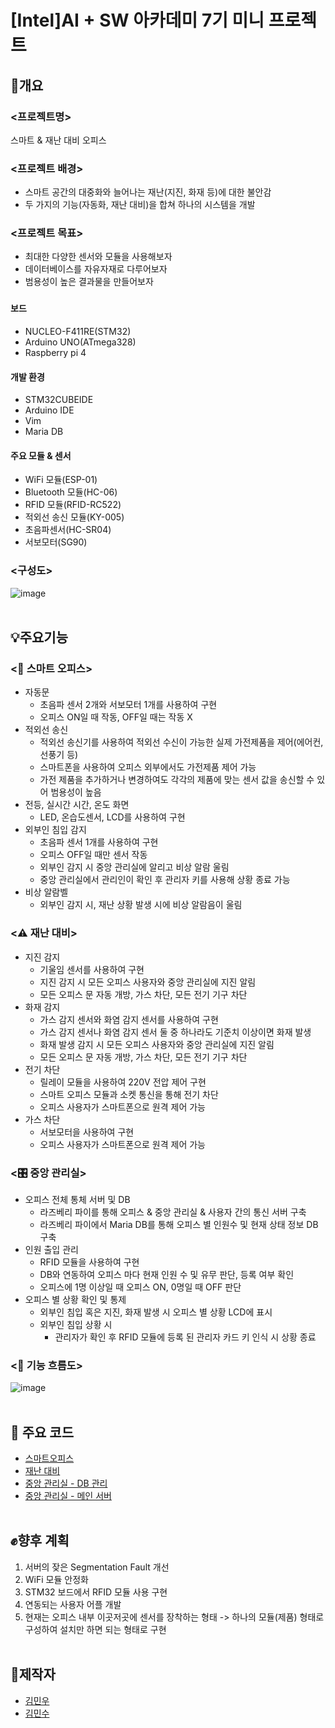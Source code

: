 # [Intel]AI + SW 아카데미 7기 미니 프로젝트
## 🚀개요
### <프로젝트명>
스마트 & 재난 대비 오피스

### <프로젝트 배경>
- 스마트 공간의 대중화와 늘어나는 재난(지진, 화재 등)에 대한 불안감
- 두 가지의 기능(자동화, 재난 대비)을 합쳐 하나의 시스템을 개발
  
### <프로젝트 목표>
- 최대한 다양한 센서와 모듈을 사용해보자
- 데이터베이스를 자유자재로 다루어보자
- 범용성이 높은 결과물을 만들어보자

### <Tools>
#### 보드
- NUCLEO-F411RE(STM32)
- Arduino UNO(ATmega328)
- Raspberry pi 4
#### 개발 환경
- STM32CUBEIDE
- Arduino IDE
- Vim
- Maria DB
#### 주요 모듈 & 센서
- WiFi 모듈(ESP-01)
- Bluetooth 모듈(HC-06)
- RFID 모듈(RFID-RC522)
- 적외선 송신 모듈(KY-005)
- 초음파센서(HC-SR04)
- 서보모터(SG90)

### <구성도>
![image](https://github.com/user-attachments/assets/d2576e21-3671-4b35-97bd-93a99f41a029)
<br/><br/>
## 💡주요기능
### <🏢 스마트 오피스>
- 자동문
  - 초음파 센서 2개와 서보모터 1개를 사용하여 구현
  - 오피스 ON일 때 작동, OFF일 때는 작동 X
- 적외선 송신
  - 적외선 송신기를 사용하여 적외선 수신이 가능한 실제 가전제품을 제어(에어컨, 선풍기 등)
  - 스마트폰을 사용하여 오피스 외부에서도 가전제품 제어 가능
  - 가전 제품을 추가하거나 변경하여도 각각의 제품에 맞는 센서 값을 송신할 수 있어 범용성이 높음
- 전등, 실시간 시간, 온도 화면
  - LED, 온습도센서, LCD를 사용하여 구현
- 외부인 침입 감지
  - 초음파 센서 1개를 사용하여 구현
  - 오피스 OFF일 때만 센서 작동
  - 외부인 감지 시 중앙 관리실에 알리고 비상 알람 울림
  - 중앙 관리실에서 관리인이 확인 후 관리자 키를 사용해 상황 종료 가능
- 비상 알람벨
  - 외부인 감지 시, 재난 상황 발생 시에 비상 알람음이 울림
  
### <⚠️ 재난 대비>
- 지진 감지
  - 기울임 센서를 사용하여 구현
  - 지진 감지 시 모든 오피스 사용자와 중앙 관리실에 지진 알림
  - 모든 오피스 문 자동 개방, 가스 차단, 모든 전기 기구 차단
- 화재 감지
  - 가스 감지 센서와 화염 감지 센서를 사용하여 구현
  - 가스 감지 센서나 화염 감지 센서 둘 중 하나라도 기준치 이상이면 화재 발생
  - 화재 발생 감지 시 모든 오피스 사용자와 중앙 관리실에 지진 알림
  - 모든 오피스 문 자동 개방, 가스 차단, 모든 전기 기구 차단
- 전기 차단
  - 릴레이 모듈을 사용하여 220V 전압 제어 구현
  - 스마트 오피스 모듈과 소켓 통신을 통해 전기 차단
  - 오피스 사용자가 스마트폰으로 원격 제어 가능
- 가스 차단
  - 서보모터을 사용하여 구현
  - 오피스 사용자가 스마트폰으로 원격 제어 가능
  
### <🎛️ 중앙 관리실>
- 오피스 전체 통체 서버 및 DB
  - 라즈베리 파이를 통해 오피스 & 중앙 관리실 & 사용자 간의 통신 서버 구축
  - 라즈베리 파이에서 Maria DB를 통해 오피스 별 인원수 및 현재 상태 정보 DB 구축
- 인원 출입 관리
  - RFID 모듈을 사용하여 구현
  - DB와 연동하여 오피스 마다 현재 인원 수 및 유무 판단, 등록 여부 확인
  - 오피스에 1명 이상일 때 오피스 ON, 0명일 때 OFF 판단
- 오피스 별 상황 확인 및 통제 
  - 외부인 침입 혹은 지진, 화재 발생 시 오피스 별 상황 LCD에 표시
  - 외부인 침입 상황 시
    - 관리자가 확인 후 RFID 모듈에 등록 된 관리자 카드 키 인식 시 상황 종료

### <🔨 기능 흐름도>
![image](https://github.com/user-attachments/assets/bd80b24f-d8ee-4917-8079-ddd2d14acd8e)
<br/><br/>
## 📌 주요 코드
- [스마트오피스](./Stm32/Smart_Iot_Office/Core/Src/main.c)  
- [재난 대비](./Stm32/Disaster_Prevention_Office/Core/Src/main.c)  
- [중앙 관리실 - DB 관리](./RaspberryPi/mini_client_device.c)  
- [중앙 관리실 - 메인 서버](./RaspberryPi/mini_server.c)
<br/><br/>
## ✊향후 계획
1. 서버의 잦은 Segmentation Fault 개선
2. WiFi 모듈 안정화
3. STM32 보드에서 RFID 모듈 사용 구현
4. 연동되는 사용자 어플 개발
5. 현재는 오피스 내부 이곳저곳에 센서를 장착하는 형태 -> 하나의 모듈(제품) 형태로 구성하여 설치만 하면 되는 형태로 구현
<br/><br/>
## 🙏제작자
- [김민우](http://github.com/KINGMINWOO)
- [김민수](http://github.com/GaSap58)

